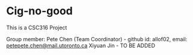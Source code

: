 # Cig-no-good

This is a CSC316 Project

Group member: 
Pete Chen (Team Coordinator) - github id: allof02, email: petepete.chen@mail.utoronto.ca
Xiyuan Jin - TO BE ADDED

